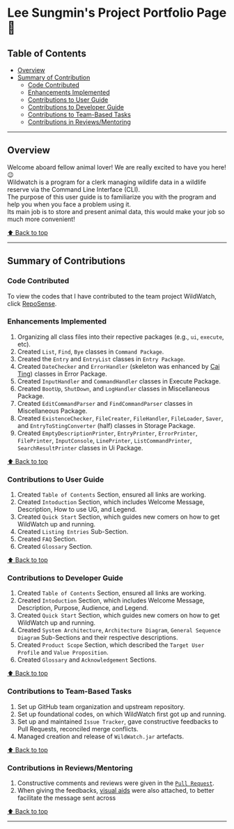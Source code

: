# Lee Sungmin's Project Portfolio Page 🦈
  
## Table of Contents  
- [Overview](#overview)  
- [Summary of Contribution](#summary-of-contributions)  
    - [Code Contributed](#code-contributed)  
    - [Enhancements Implemented](#enhancements-implemented)  
    - [Contributions to User Guide](#contributions-to-user-guide)  
    - [Contributions to Developer Guide](#contributions-to-developer-guide)
    - [Contributions to Team-Based Tasks](#contributions-in-reviewsmentoring)
    - [Contributions in Reviews/Mentoring](#contributions-to-user-guide)
  
--------------------------------------------------------------------------------------------------------------------------------------  
  
## Overview  
Welcome aboard fellow animal lover! We are really excited to have you here! 😉  
Wildwatch is a program for a clerk managing wildlife data in a wildlife reserve via the Command Line Interface (CLI).  
The purpose of this user guide is to familiarize you with the program and help you when you face a problem using it.  
Its main job is to store and present animal data, this would make your job so much more convenient!  

[⬆ Back to top](#table-of-contents)  
  
--------------------------------------------------------------------------------------------------------------------------------------  

## Summary of Contributions  

### Code Contributed
To view the codes that I have contributed to the team project WildWatch, click [RepoSense](https://nus-cs2113-ay2324s1.github.io/tp-dashboard/?search=woodenclock&breakdown=true).  
  
### Enhancements Implemented  
1. Organizing all class files into their repective packages (e.g., `ui`, `execute`, etc).  
2. Created `List`, `Find`, `Bye` classes in `Command Package`.  
3. Created the `Entry` and `EntryList` classes in `Entry Package`.  
4. Created `DateChecker` and `ErrorHandler` (skeleton was enhanced by [Cai Ting](https://ay2324s1-cs2113t-w11-2.github.io/tp/team/lctxct.html)) classes in Error Package.  
5. Created `InputHandler` and `CommandHandler` classes in Execute Package.  
6. Created `BootUp`, `ShutDown`, and `LogHandler` classes in Miscellaneous Package.  
7. Created `EditCommandParser` and `FindCommandParser` classes in Miscellaneous Package.  
8. Created `ExistenceChecker`, `FileCreater`, `FileHandler`, `FileLoader`, `Saver`, and `EntryToStingConverter` (half) classes in Storage Package.  
9. Created `EmptyDescriptionPrinter`, `EntryPrinter`, `ErrorPrinter`, `FilePrinter`, `InputConsole`, `LinePrinter`, `ListCommandPrinter`, `SearchResultPrinter` classes in Ui Package.
  
[⬆ Back to top](#table-of-contents)  
  
  
### Contributions to User Guide  
1. Created `Table of Contents` Section, ensured all links are working.  
2. Created `Intoduction` Section, which includes Welcome Message, Description, How to use UG, and Legend.  
3. Created `Quick Start` Section, which guides new comers on how to get WildWatch up and running.  
4. Created `Listing Entries` Sub-Section.  
5. Created `FAQ` Section.  
6. Created `Glossary` Section.  
  
[⬆ Back to top](#table-of-contents)  
  
  
### Contributions to Developer Guide  
1. Created `Table of Contents` Section, ensured all links are working.  
2. Created `Intoduction` Section, which includes Welcome Message, Description, Purpose, Audience, and Legend.  
3. Created `Quick Start` Section, which guides new comers on how to get WildWatch up and running.  
4. Created `System Architecture`, `Architecture Diagram`, `General Sequence Diagram` Sub-Sections and their respective descriptions.  
5. Created `Product Scope` Section, which described the `Target User Profile` and `Value Proposition`.
6. Created `Glossary` and `Acknowledgement` Sections.
   
[⬆ Back to top](#table-of-contents)  
  
  
### Contributions to Team-Based Tasks  
1. Set up GitHub team organization and upstream repository.  
2. Set up foundational codes, on which WildWatch first got up and running.
3. Set up and maintained `Issue Tracker`, gave constructive feedbacks to Pull Requests, reconciled merge conflicts.
4. Managed creation and release of `WildWatch.jar` artefacts.  
  
[⬆ Back to top](#table-of-contents)  
  
  
### Contributions in Reviews/Mentoring  
1. Constructive comments and reviews were given in the [`Pull Request`](https://github.com/AY2324S1-CS2113T-W11-2/tp/pulls?page=3&q=is%3Apr+is%3Aclosed).
2. When giving the feedbacks, [visual aids]() were also attached, to better facilitate the message sent across

   
[⬆ Back to top](#table-of-contents)  
  
--------------------------------------------------------------------------------------------------------------------------------------  
